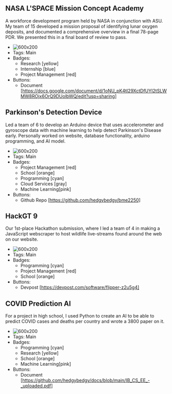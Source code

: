 ## NASA L'SPACE Mission Concept Academy
A workforce development program held by NASA in conjunction with ASU. My team of 15 developed a mission proposal of identifying lunar oxygen deposits, and documented a comprehensive overview in a final 78-page PDR. We presented this in a final board of review to pass.
- ![600x200](websiteportfolio/public/assets/NASABanner.png)
- Tags: Main
- Badges:
  - Research [yellow]
  - Internship [blue]
  - Project Management [red]
- Buttons:
  - Document [https://docs.google.com/document/d/1oNU_pK4tI29XctDfUYI2tSLWMW8ROjx6OrQ9DUolbWQ/edit?usp=sharing]

## Parkinson's Detection Device
Led a team of 6 to develop an Arduino device that uses accelerometer and gyroscope data with machine learning to help detect Parkinson's Disease early. Personally worked on website, database functionality, arduino programming, and AI model.
- ![600x200](websiteportfolio/public/assets/BMEDBanner.png)
- Tags: Main
- Badges:
  - Project Management [red]
  - School [orange]
  - Programming [cyan]
  - Cloud Services [gray]
  - Machine Learning[pink]
- Buttons:
  - Github Repo [https://github.com/hedgybedgy/bme2250]

## HackGT 9
Our 1st-place Hackathon submission, where I led a team of 4 in making a JavaScript webscraper to host wildlife live-streams found around the web on our website.
- ![600x200](websiteportfolio/public/assets/HACKBanner.jpg)
- Tags: Main
- Badges:
  - Programming [cyan]
  - Project Management [red]
  - School [orange]
- Buttons:
  - Devpost [https://devpost.com/software/flipper-z2u5g4]

## COVID Prediction AI
For a project in high school, I used Python to create an AI to be able to predict COVID cases and deaths per country and wrote a 3800 paper on it.
- ![600x200](websiteportfolio/public/assets/COVIDBanner.webp)
- Tags: Main
- Badges:
  - Programming [cyan]
  - Research [yellow]
  - School [orange]
  - Machine Learning[pink]
- Buttons:
  - Document [https://github.com/hedgybedgy/docs/blob/main/IB_CS_EE_-_uploaded.pdf]